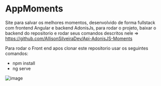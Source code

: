 # AppMoments
Site para salvar os melhores momentos, desenvolvido de forma fullstack com frontend Angular e backend AdonisJs, 
para rodar o projeto, baixar o backend do repositorio e rodar seus comandos descritos nele
=> https://github.com/AllisonSilveiraDev/Api-AdonisJS-Moments

Para rodar o Front end apos clonar este repositorio usar os seguintes comandos:
 - npm install
 - ng serve

![image](https://github.com/AllisonSilveiraDev/App-Moments/assets/104576340/eb77372a-0823-442f-8c20-4b522eb139c4)
